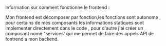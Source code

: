 Information sur comment fonctionne le frontend : 

Mon frontend est décomposer par fonction,les fonctions sont autonome , pour certains de mes composants les informations statiques sont implementer directement dans le code , pour d'autre j'ai créer un composant nomé "services' qui me permet de faire des appels API de fontrend a mon backend. 